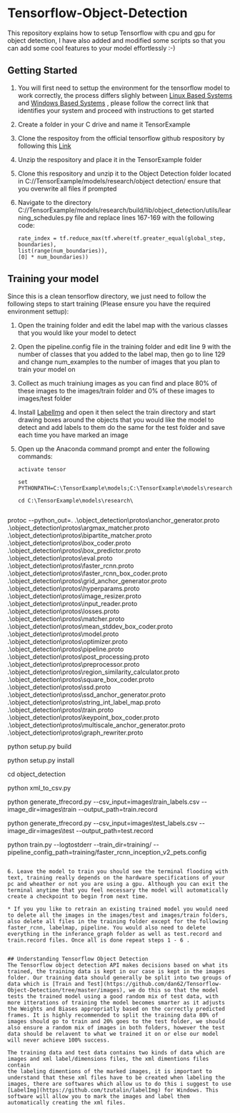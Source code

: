 # Tensorflow-Object-Detection
This repository explains how to setup Tensorflow  with cpu and gpu for object detection, I have also added and modified some scripts so that you can add some cool features to your model effortlessly :-) 

## Getting Started 
1. You will first need to settup the environment for the tensorflow model to work correctly, the process differs slighly 
   between [Linux Based Systems](https://github.com/dan62/Tensorflow-Object-Detection/blob/master/Linux_Settup.md) and [Windows Based Systems](https://github.com/dan62/Tensorflow-Object-Detection/blob/master/Windows_Settup.md) , please follow the correct link that identifies your system and proceed with instructions to get started
   
2. Create a folder in your C drive and name it TensorExample

3. Clone the respositoy from the official tensorflow github respository by following this [Link](https://github.com/tensorflow/models)

4. Unzip the respository and place it in the TensorExample folder 

5. Clone this respository and unzip it to the Object Detection folder located in C://TensorExample/models/research/object detection/
   ensure that you overwrite all files if prompted

6. Navigate to the directory C://TensorExample/models/research/build/lib/object_detection/utils/learning_schedules.py file and replace lines 
   167-169 with the following code:
   
   ```
   rate_index = tf.reduce_max(tf.where(tf.greater_equal(global_step, boundaries),
   list(range(num_boundaries)),
   [0] * num_boundaries))
   ```
   
## Training your model
Since this is a clean tensorflow directory, we just need to follow the following steps to start training (Please ensure you have the required environment settup):

1. Open the training folder and edit the label map with the various classes that you would like your model to detect

2. Open the pipeline.config file in the training folder and edit line 9 with the number of classes that you added to the label map, 
then go to line 129 and change num_examples to the number of images that you plan to train your model on

3. Collect as much trainiung images as you can find and place 80% of these images to the images/train folder and 0% of these images to      images/test folder  

4. Install [LabelImg](https://github.com/tzutalin/labelImg) and open it then select the train directory and start drawing boxes around the objects that you would like the model to detect and add labels to them do the same for the test folder and save each time you have marked an image

5. Open up the Anaconda command prompt and enter the following commands:

   ```
   activate tensor
 
   set PYTHONPATH=C:\TensorExample\models;C:\TensorExample\models\research;C:\TensorExample\models\research\slim
 
   cd C:\TensorExample\models\research\
 
 protoc --python_out=. .\object_detection\protos\anchor_generator.proto .\object_detection\protos\argmax_matcher.proto .\object_detection\protos\bipartite_matcher.proto .\object_detection\protos\box_coder.proto .\object_detection\protos\box_predictor.proto .\object_detection\protos\eval.proto .\object_detection\protos\faster_rcnn.proto .\object_detection\protos\faster_rcnn_box_coder.proto .\object_detection\protos\grid_anchor_generator.proto .\object_detection\protos\hyperparams.proto .\object_detection\protos\image_resizer.proto .\object_detection\protos\input_reader.proto .\object_detection\protos\losses.proto .\object_detection\protos\matcher.proto .\object_detection\protos\mean_stddev_box_coder.proto .\object_detection\protos\model.proto .\object_detection\protos\optimizer.proto .\object_detection\protos\pipeline.proto .\object_detection\protos\post_processing.proto .\object_detection\protos\preprocessor.proto .\object_detection\protos\region_similarity_calculator.proto .\object_detection\protos\square_box_coder.proto .\object_detection\protos\ssd.proto .\object_detection\protos\ssd_anchor_generator.proto .\object_detection\protos\string_int_label_map.proto .\object_detection\protos\train.proto .\object_detection\protos\keypoint_box_coder.proto .\object_detection\protos\multiscale_anchor_generator.proto .\object_detection\protos\graph_rewriter.proto
 
 python setup.py build
 
 python setup.py install
 
 cd object_detection
 
 python xml_to_csv.py
 
 python generate_tfrecord.py --csv_input=images\train_labels.csv --image_dir=images\train --output_path=train.record
 
 python generate_tfrecord.py --csv_input=images\test_labels.csv --image_dir=images\test --output_path=test.record
 
 python train.py --logtostderr --train_dir=training/ --pipeline_config_path=training/faster_rcnn_inception_v2_pets.config
 
   ```

   6. Leave the model to train you should see the terminal flooding with text, training really depends on the hardware specifications of your pc and wheather or not you are using a gpu. Although you can exit the terminal anytime that you feel necessary the model will automatically create a checkpoint to begin from next time.

   * If you you like to retrain an existing trained model you would need to delete all the images in the images/test and images/train folders, also delete all files in the training folder except for the following faster_rcnn, labelmap, pipeline. You would also need to delete everything in the inferance_graph folder as well as test.record and train.record files. Once all is done repeat steps 1 - 6 . 

   
## Understanding Tensorflow Object Detection
The Tensorflow object detection API makes decisions based on what its trained, the training data is kept in our case is kept in the images folder. Our training data should generally be split into two groups of data which is [Train and Test](https://github.com/dan62/Tensorflow-Object-Detection/tree/master/images), we do this so that the model tests the trained model using a good random mix of test data, with more itterations of training the model becomes smarter as it adjusts the Weights and Biases appropriatly based on the correctly predicted frames. It is highly recommended to split the training data 80% of images should go to train and 20% goes to the test folder, we should also ensure a random mix of images in both folders, however the test data should be relavent to what we trained it on or else our model will never achieve 100% success. 

The training data and test data contains two kinds of data which are images and xml label/dimensions files, the xml dimentions files contain
the labeling dimentions of the marked images, it is important to understand that these xml files have to be created when labeling the images, there are softwares which allow us to do this i suggest to use [LabelImg](https://github.com/tzutalin/labelImg) for Windows. This software will allow you to mark the images and label them automatically creating the xml files.


